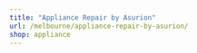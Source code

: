 ```yaml
---
title: "Appliance Repair by Asurion"
url: /melbourne/appliance-repair-by-asurion/
shop: appliance
---
```

